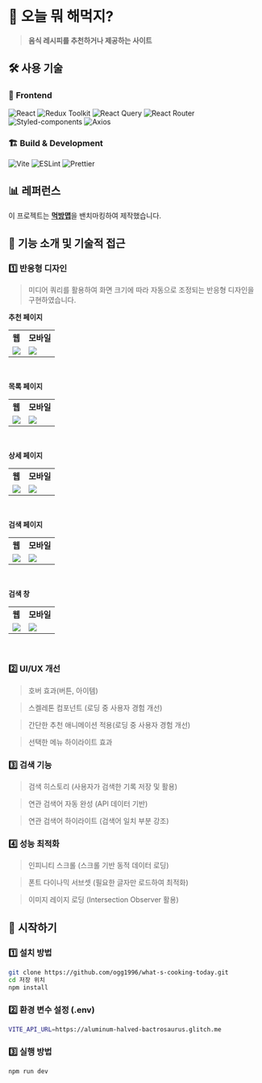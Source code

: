 # 🍳 오늘 뭐 해먹지?
> **음식 레시피를 추천하거나 제공하는 사이트**

## 🛠 사용 기술
### 📌 **Frontend**
![React](https://img.shields.io/badge/React-18-blue?logo=react)
![Redux Toolkit](https://img.shields.io/badge/Redux%20Toolkit-%232764D3?logo=redux&logoColor=white)
![React Query](https://img.shields.io/badge/React%20Query-%23FF4154?logo=reactquery&logoColor=white)
![React Router](https://img.shields.io/badge/React%20Router-%23CA4245?logo=reactrouter&logoColor=white)
![Styled-components](https://img.shields.io/badge/Styled--Components-%23DB7093?logo=styled-components&logoColor=white)
![Axios](https://img.shields.io/badge/Axios-%23007EC6?logo=axios&logoColor=white)

### 🏗 **Build & Development**
![Vite](https://img.shields.io/badge/Vite-%23646CFF?logo=vite&logoColor=white)
![ESLint](https://img.shields.io/badge/ESLint-%234B32C3?logo=eslint&logoColor=white)
![Prettier](https://img.shields.io/badge/Prettier-%23F7B93E?logo=prettier&logoColor=white)

## 📊 레퍼런스
이 프로젝트는 [**먹방맵**](https://www.mukbangmap.com/menuFinder)을 밴치마킹하여 제작했습니다.

## 📌 기능 소개 및 기술적 접근
### 1️⃣ 반응형 디자인
> 미디어 쿼리를 활용하여 화면 크기에 따라 자동으로 조정되는 반응형 디자인을 구현하였습니다.

**추천 페이지**
<table>
    <tr>
      <td><strong>웹</strong></td>
      <td><strong>모바일</strong></td>
    </tr>
    <tr>
      <td><img src="https://github.com/ogg1996/readmeResource/blob/main/whats-cooking-today/%EC%9B%B9_%EC%B6%94%EC%B2%9C.PNG"></td>
      <td><img src="https://github.com/ogg1996/readmeResource/blob/main/whats-cooking-today/%EB%AA%A8%EB%B0%94%EC%9D%BC_%EC%B6%94%EC%B2%9C.PNG"></td>
    </tr>
</table>

<br>

**목록 페이지**
<table>
  <tr>
    <td><strong>웹</strong></td>
    <td><strong>모바일</strong></td>
  </tr>
  <tr>
    <td><img src="https://github.com/ogg1996/readmeResource/blob/main/whats-cooking-today/%EC%9B%B9_%EB%AA%A9%EB%A1%9D.PNG"></td>
    <td><img src="https://github.com/ogg1996/readmeResource/blob/main/whats-cooking-today/%EB%AA%A8%EB%B0%94%EC%9D%BC_%EB%AA%A9%EB%A1%9D.PNG"></td>
  </tr>
</table>

<br>

**상세 페이지**
<table>
  <tr>
    <td><strong>웹</strong></td>
    <td><strong>모바일</strong></td>
  </tr>
  <tr>
    <td><img src="https://github.com/ogg1996/readmeResource/blob/main/whats-cooking-today/%EC%9B%B9_%EC%83%81%EC%84%B8.PNG"></td>
    <td><img src="https://github.com/ogg1996/readmeResource/blob/main/whats-cooking-today/%EB%AA%A8%EB%B0%94%EC%9D%BC_%EC%83%81%EC%84%B8.PNG"></td>
  </tr>
</table>

<br>

**검색 페이지**
<br>

<table>
  <tr>
    <td><strong>웹</strong></td>
    <td><strong>모바일</strong></td>
  </tr>
  <tr>
    <td><img src="https://github.com/ogg1996/readmeResource/blob/main/whats-cooking-today/%EC%9B%B9_%EA%B2%80%EC%83%89.PNG"></td>
    <td><img src="https://github.com/ogg1996/readmeResource/blob/main/whats-cooking-today/%EB%AA%A8%EB%B0%94%EC%9D%BC_%EA%B2%80%EC%83%89.PNG"></td>
  </tr>
</table>

<br>

**검색 창**
<table>
  <tr>
    <td><strong>웹</strong></td>
    <td><strong>모바일</strong></td>
  </tr>
  <tr>
    <td valign="top"><img src="https://github.com/ogg1996/readmeResource/blob/main/whats-cooking-today/%EC%9B%B9_%EA%B2%80%EC%83%89%EC%B0%BD.PNG"></td>
    <td valign="top"><img src="https://github.com/ogg1996/readmeResource/blob/main/whats-cooking-today/%EB%AA%A8%EB%B0%94%EC%9D%BC_%EA%B2%80%EC%83%89%EC%B0%BD.PNG"></td>
  </tr>
</table>

<br>

### 2️⃣ UI/UX 개선
> 호버 효과(버튼, 아이템)

> 스켈레톤 컴포넌트 (로딩 중 사용자 경험 개선)

> 간단한 추천 애니메이션 적용(로딩 중 사용자 경험 개선)

> 선택한 메뉴 하이라이트 효과

### 3️⃣ 검색 기능
> 검색 히스토리 (사용자가 검색한 기록 저장 및 활용)

> 연관 검색어 자동 완성 (API 데이터 기반)

> 연관 검색어 하이라이트 (검색어 일치 부분 강조)

### 4️⃣ 성능 최적화
> 인피니티 스크롤 (스크롤 기반 동적 데이터 로딩)

> 폰트 다이나믹 서브셋 (필요한 글자만 로드하여 최적화)

> 이미지 레이지 로딩 (Intersection Observer 활용)

## 🚀 시작하기

### 1️⃣ 설치 방법
``` bash
git clone https://github.com/ogg1996/what-s-cooking-today.git
cd 저장 위치
npm install
```

### 2️⃣ 환경 변수 설정 (.env)
``` bash
VITE_API_URL=https://aluminum-halved-bactrosaurus.glitch.me
```

### 3️⃣ 실행 방법
``` bash
npm run dev
```

